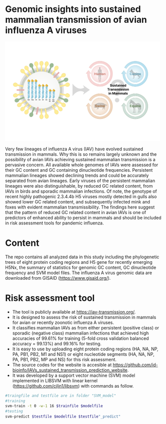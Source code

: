 # Genomic insights into sustained mammalian transmission of avian influenza A viruses
<img src="intro.png" width="500">

Very few lineages of influenza A virus (IAV) have evolved sustained transmission in mammals. Why this is so remains largely unknown and the possibility of avian IAVs achieving sustained mammalian transmission is a pervasive concern. All available whole genomes of IAVs were assessed for their GC content and GC containing dinucleotide frequencies. Persistent mammalian lineages showed declining trends and could be accurately separated from avian lineages. Early viruses of the persistent mammalian lineages were also distinguishable, by reduced GC related content, from IAVs in birds and sporadic mammalian infections. Of note, the genotype of recent highly pathogenic 2.3.4.4b H5 viruses mostly detected in gulls also showed lower GC related content, and subsequently infected mink and foxes with evident mammalian transmissibility. The findings here suggest that the pattern of reduced GC related content in avian IAVs is one of predictors of enhanced ability to persist in mammals and should be included in risk assessment tools for pandemic influenza.

# Content
The repo contains all analyzed data in this study including the phylogenetic trees of eight protein coding regions and H5 gene for recently emerging H5Nx, the summary of statistics for genomic GC content, GC dinucleotide frequency and SVM model files. The influenza A virus genomic data are downloaded from GISAID (https://www.gisaid.org/). 

# Risk assessment tool
+ The tool is publicly available at https://iav-transmission.org/.
+ It is designed to assess the risk of sustained transmission in mammals for avian or recently zoonotic influenza A viruses.
+ It classifies mammalian IAVs as from either persistent (positive class) or sporadic (negative class) mammalian infections that achieved high accuracies of 99.61% for training (5-fold cross validation balanced accuracy = 99.13%) and 99.16% for testing.  
+ It is easy to use by uploading eight protein coding regions (HA, NA, NP, PA, PB1, PB2, M1 and NS1) or eight nucleotide segments (HA, NA, NP, PA, PB1, PB2, MP and NS) for this risk assessment.
+ The source codes for the website is accesible at https://github.com/id-bioinfo/IAVs_sustained_transmission_prediction_website.
+ It was developed by a support vector machine (SVM) model implemented in LIBSVM with linear kernel (https://github.com/cjlin1/libsvm) with commands as follow.
```bash
#traingfile and testfile are in folder "SVM_model"
#training
svm-train -t 0 -w-1 16 $trainfile $modelfile
#testing
svm-predict $testfile $modelfile $testfile"_predict"
```
